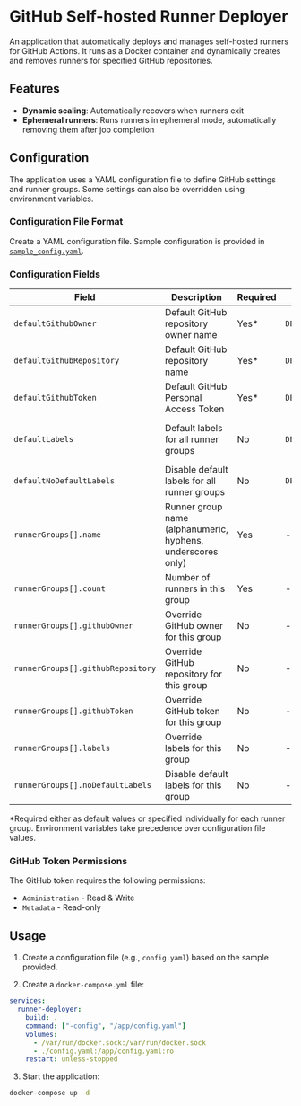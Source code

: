 # GitHub Self-hosted Runner Deployer

An application that automatically deploys and manages self-hosted runners for GitHub Actions. It runs as a Docker container and dynamically creates and removes runners for specified GitHub repositories.

## Features

- **Dynamic scaling**: Automatically recovers when runners exit
- **Ephemeral runners**: Runs runners in ephemeral mode, automatically removing them after job completion

## Configuration

The application uses a YAML configuration file to define GitHub settings and runner groups.
Some settings can also be overridden using environment variables.

### Configuration File Format

Create a YAML configuration file.
Sample configuration is provided in [`sample_config.yaml`](./sample_config.yaml).

### Configuration Fields

| Field | Description | Required | Environment Variable | Example |
|-------|-------------|----------|---------------------|---------|
| `defaultGithubOwner` | Default GitHub repository owner name | Yes* | `DEFAULT_GITHUB_OWNER` | `Kotaro7750` |
| `defaultGithubRepository` | Default GitHub repository name | Yes* | `DEFAULT_GITHUB_REPOSITORY` | `my-repo` |
| `defaultGithubToken` | Default GitHub Personal Access Token | Yes* | `DEFAULT_GITHUB_TOKEN` | `ghp_xxxxxxxxxxxx` |
| `defaultLabels` | Default labels for all runner groups | No | `DEFAULT_LABELS` | `["linux", "x64"]` or `linux,x64` for environment variable |
| `defaultNoDefaultLabels` | Disable default labels for all runner groups | No | `DEFAULT_NO_DEFAULT_LABELS` | `false` |
| `runnerGroups[].name` | Runner group name (alphanumeric, hyphens, underscores only) | Yes | - | `production-runners` |
| `runnerGroups[].count` | Number of runners in this group | Yes | - | `3` |
| `runnerGroups[].githubOwner` | Override GitHub owner for this group | No | - | `different-owner` |
| `runnerGroups[].githubRepository` | Override GitHub repository for this group | No | - | `different-repo` |
| `runnerGroups[].githubToken` | Override GitHub token for this group | No | - | `ghp_yyyyyyyy` |
| `runnerGroups[].labels` | Override labels for this group | No | - | `["gpu", "high-memory"]` |
| `runnerGroups[].noDefaultLabels` | Disable default labels for this group | No | - | `true` |

*Required either as default values or specified individually for each runner group.
Environment variables take precedence over configuration file values.

### GitHub Token Permissions

The GitHub token requires the following permissions:
- `Administration` - Read & Write
- `Metadata` - Read-only

## Usage

1. Create a configuration file (e.g., `config.yaml`) based on the sample provided.

2. Create a `docker-compose.yml` file:

```yaml
services:
  runner-deployer:
    build: .
    command: ["-config", "/app/config.yaml"]
    volumes:
      - /var/run/docker.sock:/var/run/docker.sock
      - ./config.yaml:/app/config.yaml:ro
    restart: unless-stopped
```

3. Start the application:

```bash
docker-compose up -d
```
